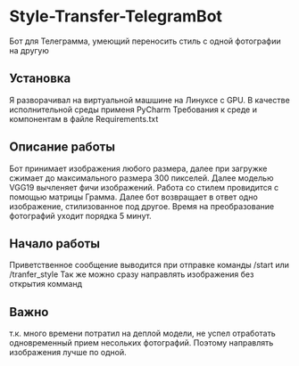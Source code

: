# Style-Transfer-TelegramBot
Бот для Телеграмма, умеющий переносить стиль с одной фотографии на другую

## Установка 
Я разворачивал на виртуальной машшине на Линуксе с GPU. 
В качестве исполнительной среды применя PyCharm
Требования к среде и компонентам в файле Requirements.txt

## Описание работы
Бот принимает изображения любого размера,
далее при загружке сжимает до максимального размера 300 пикселей. 
Далее моделью VGG19 вычленяет фичи изображений.
Работа со стилем провидится с помощью матрицы Грамма.
Далее бот возвращает в ответ одно изображение, стилизованное под другое.
Время на преобразование фотографий уходит порядка 5 минут.

## Начало работы
Приветственное сообщение выводится при отправке команды /start или /tranfer_style
Так же можно сразу направлять изображения без открытия комманд 

## Важно
т.к. много времени потратил на деплой модели, не успел отработать одновременный прием несольких фотографий.
Поэтому направлять изображения лучше по одной.
